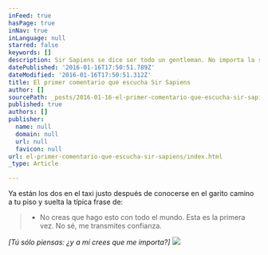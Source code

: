 ```yaml
---
inFeed: true
hasPage: true
inNav: true
inLanguage: null
starred: false
keywords: []
description: Sir Sapiens se dice ser todo un gentleman. No importa la situación se comportará.
datePublished: '2016-01-16T17:50:51.789Z'
dateModified: '2016-01-16T17:50:51.312Z'
title: El primer comentario que escucha Sir Sapiens
author: []
sourcePath: _posts/2016-01-16-el-primer-comentario-que-escucha-sir-sapiens.md
published: true
authors: []
publisher:
  name: null
  domain: null
  url: null
  favicon: null
url: el-primer-comentario-que-escucha-sir-sapiens/index.html
_type: Article

---
```

Ya están los dos en el taxi justo después de conocerse en el garito camino a tu piso y suelta la típica frase de: 
> 
> - No creas que hago esto con todo el mundo. Esta es la primera vez. No sé, me transmites confianza.

_\[Tú sólo piensas: ¿y a mí crees que me importa?\]_
![](https://s3-us-west-2.amazonaws.com/the-grid-img/p/ceb65c291b18f98bfe5accd1de5574e3fd0f4507.jpg)